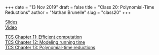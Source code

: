 +++
date = "13 Nov 2019"
draft = false
title = "Class 20: Polynomial-Time Reductions"
author = "Nathan Brunelle"
slug = "class20"
+++

[Slides](https://www.dropbox.com/s/u79nw0c5dpgkb22/class20_written.pptx?dl=0)  
[Video](https://uva.hosted.panopto.com/Panopto/Pages/Viewer.aspx?id=5502d967-a9a6-402b-842e-ab040151b68a)

[TCS Chapter 11: Efficient computation](/docs/tcs-chapter11.pdf)  
[TCS Chapter 12: Modeling running time](/docs/tcs-chapter12.pdf)  
[TCS Chapter 13: Polynomial-time reductions](/docs/tcs-chapter13.pdf)



